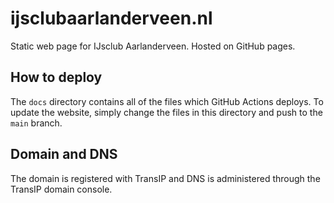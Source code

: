 # ijsclubaarlanderveen.nl
Static web page for IJsclub Aarlanderveen. Hosted on GitHub pages.

## How to deploy
The `docs` directory contains all of the files which GitHub Actions deploys. To update the website, simply change the files in this directory and push to the `main` branch.

## Domain and DNS
The domain is registered with TransIP and DNS is administered through the TransIP domain console.